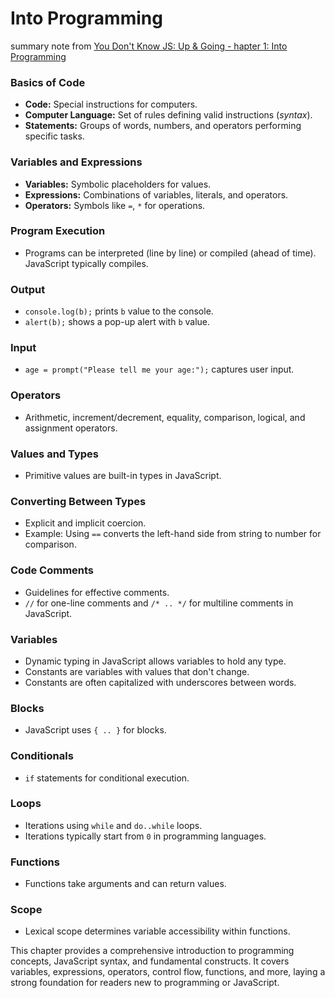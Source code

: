 # Into Programming

summary note from [You Don't Know JS: Up & Going - hapter 1: Into Programming](https://github.com/getify/You-Dont-Know-JS/blob/1st-ed/up%20%26%20going/ch1.md)

### Basics of Code

- **Code:** Special instructions for computers.
- **Computer Language:** Set of rules defining valid instructions (_syntax_).
- **Statements:** Groups of words, numbers, and operators performing specific tasks.

### Variables and Expressions

- **Variables:** Symbolic placeholders for values.
- **Expressions:** Combinations of variables, literals, and operators.
- **Operators:** Symbols like `=`, `*` for operations.

### Program Execution

- Programs can be interpreted (line by line) or compiled (ahead of time). JavaScript typically compiles.

### Output

- `console.log(b);` prints `b` value to the console.
- `alert(b);` shows a pop-up alert with `b` value.

### Input

- `age = prompt("Please tell me your age:");` captures user input.

### Operators

- Arithmetic, increment/decrement, equality, comparison, logical, and assignment operators.

### Values and Types

- Primitive values are built-in types in JavaScript.

### Converting Between Types

- Explicit and implicit coercion.
- Example: Using `==` converts the left-hand side from string to number for comparison.

### Code Comments

- Guidelines for effective comments.
- `//` for one-line comments and `/* .. */` for multiline comments in JavaScript.

### Variables

- Dynamic typing in JavaScript allows variables to hold any type.
- Constants are variables with values that don't change.
- Constants are often capitalized with underscores between words.

### Blocks

- JavaScript uses `{ .. }` for blocks.

### Conditionals

- `if` statements for conditional execution.

### Loops

- Iterations using `while` and `do..while` loops.
- Iterations typically start from `0` in programming languages.

### Functions

- Functions take arguments and can return values.

### Scope

- Lexical scope determines variable accessibility within functions.

This chapter provides a comprehensive introduction to programming concepts, JavaScript syntax, and fundamental constructs. It covers variables, expressions, operators, control flow, functions, and more, laying a strong foundation for readers new to programming or JavaScript.
